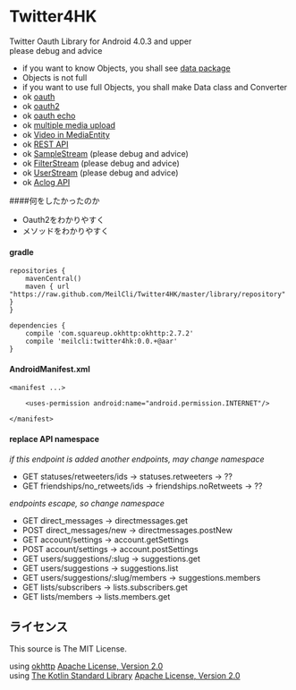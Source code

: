 # Twitter4HK
Twitter Oauth Library for Android 4.0.3 and upper  
please debug and advice 

* if you want to know Objects, you shall see [data package](https://github.com/MeilCli/Twitter4HK/tree/master/library/src/main/kotlin/com/twitter/meil_mitu/twitter4hk/data)
* Objects is not full
* if you want to use full Objects, you shall make Data class and Converter
* ok [oauth](https://dev.twitter.com/oauth/3-legged)
* ok [oauth2](https://dev.twitter.com/oauth/application-only)
* ok [oauth echo](https://dev.twitter.com/oauth/echo)
* ok [multiple media upload](https://dev.twitter.com/rest/public/uploading-media)
* ok [Video in MediaEntity](https://blog.twitter.com/2015/now-on-twitter-group-direct-messages-and-mobile-video-capture)
* ok [REST API](https://dev.twitter.com/rest/public)
* ok [SampleStream](https://dev.twitter.com/streaming/reference/get/statuses/sample) (please debug and advice)
* ok [FilterStream](https://dev.twitter.com/streaming/reference/post/statuses/filter) (please debug and advice)
* ok [UserStream](https://dev.twitter.com/streaming/reference/get/user) (please debug and advice)
* ok [Aclog API](http://aclog.koba789.com/about/api)

####何をしたかったのか
* Oauth2をわかりやすく
* メソッドをわかりやすく

#### gradle
	repositories {
	    mavenCentral()
	    maven { url "https://raw.github.com/MeilCli/Twitter4HK/master/library/repository" }
	}
	
	dependencies {
		compile 'com.squareup.okhttp:okhttp:2.7.2'
		compile 'meilcli:twitter4hk:0.0.+@aar'
	}

#### AndroidManifest.xml
	<manifest ...>
	
		<uses-permission android:name="android.permission.INTERNET"/>
	
	</manifest>

#### replace API namespace
*if this endpoint is added another endpoints, may change namespace*

* GET statuses/retweeters/ids → statuses.retweeters → ??
* GET friendships/no_retweets/ids → friendships.noRetweets → ??

*endpoints escape, so change namespace*

* GET direct_messages → directmessages.get
* POST direct_messages/new → directmessages.postNew
* GET account/settings → account.getSettings
* POST account/settings → account.postSettings
* GET users/suggestions/:slug → suggestions.get
* GET users/suggestions → suggestions.list
* GET users/suggestions/:slug/members → suggestions.members
* GET lists/subscribers → lists.subscribers.get
* GET lists/members → lists.members.get

ライセンス
----------

This source is The MIT License.

using [okhttp](https://github.com/square/okhttp) [Apache License, Version 2.0](http://www.apache.org/licenses/LICENSE-2.0)  
using [The Kotlin Standard Library](https://github.com/JetBrains/kotlin/tree/master/libraries/stdlib) [Apache License, Version 2.0](http://www.apache.org/licenses/LICENSE-2.0)


